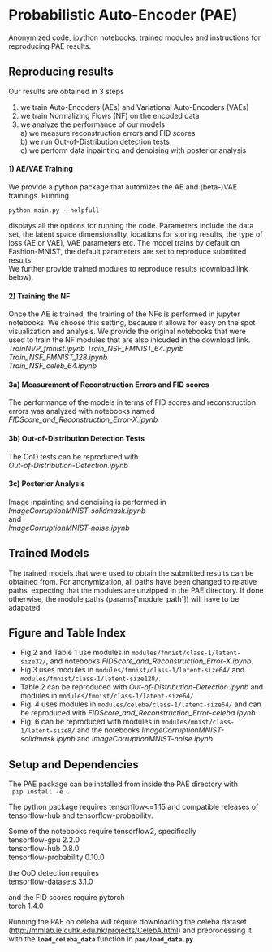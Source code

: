 # Probabilistic Auto-Encoder (PAE)

Anonymized code, ipython notebooks, trained modules and instructions for reproducing PAE results.

## Reproducing results
Our results are obtained in 3 steps  
1) we train Auto-Encoders (AEs) and Variational Auto-Encoders (VAEs)   
2) we train Normalizing Flows (NF) on the encoded data  
3) we analyze the performance of our models   
    a) we measure reconstruction errors and FID scores  
    b) we run Out-of-Distribution detection tests  
    c) we perform data inpainting and denoising with posterior analysis

#### 1) AE/VAE Training
We provide a python package that automizes the AE and (beta-)VAE trainings.
Running   

```python main.py --helpfull```   

displays all the options for running the code. 
Parameters include the data set, the latent space dimensionality, locations for storing results, the type of loss (AE or VAE), VAE parameters etc.
The model trains by default on Fashion-MNIST, the default parameters are set to reproduce submitted results.   
We further provide trained modules to reproduce results (download link below).

#### 2) Training the NF
Once the AE is trained, the training of the NFs is performed in jupyter notebooks. We choose this setting, because it allows for easy on the spot visualization and analysis. We provide the original notebooks that were used to train the NF modules that are also inlcuded in the download link.  
*TrainNVP_fmnist.ipynb*
*Train_NSF_FMNIST_64.ipynb*    
*Train_NSF_FMNIST_128.ipynb*  
*Train_NSF_celeb_64.ipynb*    

#### 3a) Measurement of Reconstruction Errors and FID scores
The performance of the models in terms of FID scores and reconstruction errors was analyzed with notebooks named   
*FIDScore_and_Reconstruction_Error-X.ipynb*  

#### 3b) Out-of-Distribution Detection Tests
The OoD tests can be reproduced with   
*Out-of-Distribution-Detection.ipynb*   

#### 3c) Posterior Analysis
Image inpainting and denoising is performed in   
*ImageCorruptionMNIST-solidmask.ipynb*   
and   
*ImageCorruptionMNIST-noise.ipynb*    

## Trained Models
The trained models that were used to obtain the submitted results can be obtained from. For anonymization, all paths have been changed to relative paths, expecting that the modules are unzipped in the PAE directory. If done otherwise, the module paths (params['module_path']) will have to be adapated.

## Figure and Table Index
- Fig.2 and Table 1 use modules in `modules/fmnist/class-1/latent-size32/`, and notebooks *FIDScore_and_Reconstruction_Error-X.ipynb*.     
- Fig.3 uses modules in `modules/fmnist/class-1/latent-size64/` and `modules/fmnist/class-1/latent-size128/`.    
- Table 2 can be reproduced with *Out-of-Distribution-Detection.ipynb* and modules in `modules/fmnist/class-1/latent-size64/`  
- Fig. 4 uses modules in `modules/celeba/class-1/latent-size64/` and can be reproduced with *FIDScore_and_Reconstruction_Error-celeba.ipynb* 
- Fig. 6 can be reproduced with modules in `modules/mnist/class-1/latent-size8/` and the notebooks *ImageCorruptionMNIST-solidmask.ipynb* and *ImageCorruptionMNIST-noise.ipynb*


## Setup and Dependencies

The PAE package can be installed from inside the PAE directory with  
``` pip install -e .```

The python package requires tensorflow<=1.15 and compatible releases of tensorflow-hub and tensorflow-probability.

Some of the notebooks require tensorflow2, specifically  
tensorflow-gpu            2.2.0                   
tensorflow-hub            0.8.0                    
tensorflow-probability    0.10.0

the OoD detection requires    
tensorflow-datasets       3.1.0

and the FID scores require pytorch    
torch                     1.4.0

Running the PAE on celeba will require downloading the celeba dataset (http://mmlab.ie.cuhk.edu.hk/projects/CelebA.html) and preprocessing it with the **`load_celeba_data`** function in **`pae/load_data.py`**

